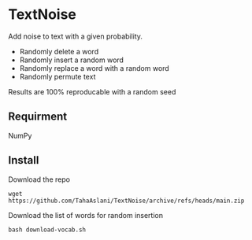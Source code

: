 # TextNoise
Add noise to text with a given probability.
* Randomly delete a word
* Randomly insert a random word
* Randomly replace a word with a random word
* Randomly permute text

Results are 100% reproducable with a random seed

## Requirment
NumPy

## Install
Download the repo
```
wget https://github.com/TahaAslani/TextNoise/archive/refs/heads/main.zip
```

Download the list of words for random insertion
```
bash download-vocab.sh
```
